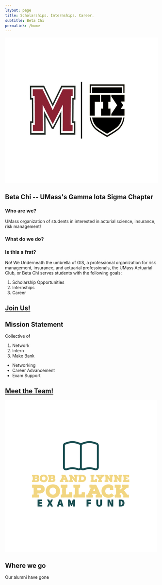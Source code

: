```yaml
---
layout: page
title: Scholarships. Internships. Career.
subtitle: Beta Chi
permalink: /home
---
```


<img src="/assets/img/umassGISLogo.jpg" alt="UMass GIS Logo" style="height: 480px; width:1080px;"/>

## Beta Chi -- UMass's Gamma Iota Sigma Chapter
### Who are we?
UMass organization of students in interested in acturial science, insurance, risk management!

### What do we do?

### Is this a frat?
No! We 
Underneath the umbrella of GIS, a professional organization for risk management, insurance, and actuarial professionals, the UMass Actuarial Club, or Beta Chi serves students with the following goals:
1. Scholarship Opportunities
2. Internships
3. Career


## [Join Us!](join)

## Mission Statement
Collective of 
1. Network
2. Intern
3. Make Bank
- Networking
- Career Advancement
- Exam Support
<!-- link for "Join Us!" -->

## [Meet the Team!](team)
<!-- TODO link to a separate markdown page -->
<!-- make page for current officers scrape linkedin and position -->
<!-- TODO fill out rest of this section! -->
<!-- Our officers for 2023-2024 are


## What is Gamma Iota Sigma?

## Exam Fund!
<!-- Image doesn't load outside of local host -->
![Actuarial Exam Fund!](/assets/img/BobLynnePollackLogo.png)



<!-- TODO link to separate page? -->
## Where we go
<!-- TODO list a bunch of companies here where students have gone -->
Our alumni have gone